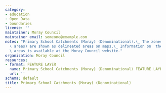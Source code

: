 ```yaml
---
category:
- education
- Open Data
- boundaries
license: ''
maintainer: Moray Council
maintainer_email: someone@example.com
notes: "Primary School Catchments (Moray) (Denominational).\_ The zones  (catchment\
  \ areas) are shown as delineated areas on maps.\_ Information on  these catchment\
  \ areas is available at the Moray Council website."
organization: Moray Council
resources:
- format: FEATURE LAYER
  name: Primary School Catchments (Moray) (Denominational) FEATURE LAYER
  url: ''
schema: default
title: Primary School Catchments (Moray) (Denominational)
---
```

